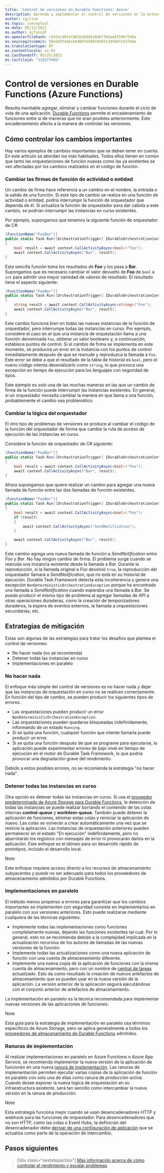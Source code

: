 ```yaml
---
title: 'Control de versiones en Durable Functions: Azure'
description: Aprenda a implementar el control de versiones en la extensión Durable Functions para Azure Functions.
author: cgillum
ms.topic: conceptual
ms.date: 05/12/2021
ms.author: azfuncdf
ms.openlocfilehash: c5d3ac097efd81b369db16d6f7b6a4bf59b7540a
ms.sourcegitcommit: 58e5d3f4a6cb44607e946f6b931345b6fe237e0e
ms.translationtype: HT
ms.contentlocale: es-ES
ms.lasthandoff: 05/25/2021
ms.locfileid: "110377405"
---
```

# <a name="versioning-in-durable-functions-azure-functions"></a>Control de versiones en Durable Functions (Azure Functions)

Resulta inevitable agregar, eliminar y cambiar funciones durante el ciclo de vida de una aplicación. [Durable Functions](durable-functions-overview.md) permite el encadenamiento de funciones entre sí de maneras que no eran posibles anteriormente. Este encadenamiento afecta a la manera de controlar las versiones.

## <a name="how-to-handle-breaking-changes"></a>Cómo controlar los cambios importantes

Hay varios ejemplos de cambios importantes que se deben tener en cuenta. En este artículo se abordan los más habituales. Todos ellos tienen en común que tanto las orquestaciones de función nuevas como las ya existentes se ven afectadas por los cambios realizados en el código de función.

### <a name="changing-activity-or-entity-function-signatures"></a>Cambiar las firmas de función de actividad o entidad

Un cambio de firma hace referencia a un cambio en el nombre, la entrada o la salida de una función. Si este tipo de cambio se realiza en una función de actividad o entidad, podría interrumpir la función de orquestador que dependa de él. Si actualiza la función de orquestador para dar cabida a este cambio, se podrían interrumpir las instancias en curso existentes.

Por ejemplo, supongamos que tenemos la siguiente función de orquestador de C#.

```csharp
[FunctionName("FooBar")]
public static Task Run([OrchestrationTrigger] IDurableOrchestrationContext context)
{
    bool result = await context.CallActivityAsync<bool>("Foo");
    await context.CallActivityAsync("Bar", result);
}
```

Esta sencilla función toma los resultados de **Foo** y los pasa a **Bar**. Supongamos que es necesario cambiar el valor devuelto de **Foo** de `bool` a `int` para admitir una mayor variedad de valores de resultado. El resultado tiene el aspecto siguiente:

```csharp
[FunctionName("FooBar")]
public static Task Run([OrchestrationTrigger] IDurableOrchestrationContext context)
{
    string result = await context.CallActivityAsync<string>("Foo");
    await context.CallActivityAsync("Bar", result);
}
```

Este cambio funciona bien en todas las nuevas instancias de la función de orquestador, pero interrumpe todas las instancias en curso. Por ejemplo, considere el caso en el que una instancia de orquestación llama a una función denominada `Foo`, obtiene un valor booleano y, a continuación, establece puntos de control. Si el cambio de firma se implementa en este momento, se producirá un error en la instancia con los puntos de control inmediatamente después de que se reanude y reproduzca la llamada a `Foo`. Este error se debe a que el resultado de la tabla de historial es `bool`, pero el nuevo código intenta deserializarlo como `string`, lo que provoca una excepción en tiempo de ejecución para los lenguajes con seguridad de tipos.

Este ejemplo es solo una de las muchas maneras en las que un cambio de firma de la función puede interrumpir las instancias existentes. En general, si un orquestador necesita cambiar la manera en que llama a una función, probablemente el cambio sea problemático.

### <a name="changing-orchestrator-logic"></a>Cambiar la lógica del orquestador

El otro tipo de problemas de versiones se produce al cambiar el código de la función del orquestador de forma que cambie la ruta de acceso de ejecución de las instancias en curso.

Considere la función de orquestador de C# siguiente:

```csharp
[FunctionName("FooBar")]
public static Task Run([OrchestrationTrigger] IDurableOrchestrationContext context)
{
    bool result = await context.CallActivityAsync<bool>("Foo");
    await context.CallActivityAsync("Bar", result);
}
```

Ahora supongamos que quiere realizar un cambio para agregar una nueva llamada de función entre las dos llamadas de función existentes.

```csharp
[FunctionName("FooBar")]
public static Task Run([OrchestrationTrigger] IDurableOrchestrationContext context)
{
    bool result = await context.CallActivityAsync<bool>("Foo");
    if (result)
    {
        await context.CallActivityAsync("SendNotification");
    }

    await context.CallActivityAsync("Bar", result);
}
```

Este cambio agrega una nueva llamada de función a *SendNotification* entre *Foo* y *Bar*. No hay ningún cambio de firma. El problema surge cuando se reanuda una instancia existente desde la llamada a *Bar*. Durante la reproducción, si la llamada original a *Foo* devolvió `true`, la reproducción del orquestador llamará a *SendNotification*, que no está en su historial de ejecución. Durable Task Framework detecta esta incoherencia y genera una excepción `NonDeterministicOrchestrationException` porque ha encontrado una llamada a *SendNotification* cuando esperaba una llamada a *Bar*. Se puede producir el mismo tipo de problema al agregar llamadas de API a otras operaciones duraderas, como la creación de temporizadores duraderos, la espera de eventos externos, la llamada a orquestaciones secundarias, etc.

## <a name="mitigation-strategies"></a>Estrategias de mitigación

Estas son algunas de las estrategias para tratar los desafíos que plantea el control de versiones:

* No hacer nada (no se recomienda)
* Detener todas las instancias en curso
* Implementaciones en paralelo

### <a name="do-nothing"></a>No hacer nada

El enfoque más simple del control de versiones es no hacer nada y dejar que las instancias de orquestación en curso no se realicen correctamente. En función del tipo de cambio, se pueden producir los siguientes tipos de errores.

* Las orquestaciones pueden producir un error `NonDeterministicOrchestrationException`.
* Las orquestaciones pueden quedarse bloqueadas indefinidamente, informando de un estado `Running`.
* Si se quita una función, cualquier función que intente llamarla puede producir un error.
* Si se quita una función después de que se programe para ejecutarse, la aplicación puede experimentar errores de bajo nivel en tiempo de ejecución en el motor de Durable Task Framework, lo que podría provocar una degradación grave del rendimiento.

Debido a estos posibles errores, no se recomienda la estrategia "no hacer nada".

### <a name="stop-all-in-flight-instances"></a>Detener todas las instancias en curso

Otra opción es detener todas las instancias en curso. Si usa el [proveedor predeterminado de Azure Storage para Durable Functions](durable-functions-storage-providers.md#azure-storage), la detención de todas las instancias se puede realizar borrando el contenido de las colas internas **control-queue** y **workitem-queue**. También puede detener la aplicación de funciones, eliminar estas colas y reiniciar la aplicación de nuevo. Las colas se volverán a crear automáticamente una vez que se reinicie la aplicación. Las instancias de orquestación anteriores pueden permanecer en el estado "En ejecución" indefinidamente, pero no abarrotarán los registros con mensajes de error ni provocarán daños en la aplicación. Este enfoque es el idóneo para un desarrollo rápido de prototipos, incluido el desarrollo local.

> [!NOTE]
> Este enfoque requiere acceso directo a los recursos de almacenamiento subyacentes y puede no ser adecuado para todos los proveedores de almacenamiento admitidos por Durable Functions.

### <a name="side-by-side-deployments"></a>Implementaciones en paralelo

El método menos propenso a errores para garantizar que los cambios importantes se implementen con seguridad consiste en implementarlos en paralelo con sus versiones anteriores. Esto puede realizarse mediante cualquiera de las técnicas siguientes:

* Implemente todas las implementaciones como funciones completamente nuevas, dejando las funciones existentes tal cual. Por lo general, esto no se recomienda debido a la complejidad implicada en la actualización recursiva de los autores de llamadas de las nuevas versiones de la función.
* Implemente todas las actualizaciones como una nueva aplicación de función con una cuenta de almacenamiento diferente.
* Implemente una nueva copia de la aplicación de funciones con la misma cuenta de almacenamiento, pero con un nombre de [central de tareas](durable-functions-task-hubs.md) actualizado. Esto da como resultado la creación de nuevos artefactos de almacenamiento que se pueden usar en la nueva versión de la aplicación. La versión anterior de la aplicación seguirá ejecutándose con el conjunto anterior de artefactos de almacenamiento.

La implementación en paralelo es la técnica recomendada para implementar nuevas versiones de las aplicaciones de funciones.

> [!NOTE]
> Esta guía para la estrategia de implementación en paralelo usa términos específicos de Azure Storage, pero se aplica generalmente a todos los [proveedores de almacenamiento de Durable Functions](durable-functions-storage-providers.md) admitidos.

### <a name="deployment-slots"></a>Ranuras de implementación

Al realizar implementaciones en paralelo en Azure Functions o Azure App Service, se recomienda implementar la nueva versión de la aplicación de funciones en una nueva [ranura de implementación](../functions-deployment-slots.md). Las ranuras de implementación permiten ejecutar varias copias de la aplicación de función en paralelo con solo una de ellas como ranura de *producción* activa. Cuando desee exponer la nueva lógica de orquestación en su infraestructura existente, será tan sencillo como intercambiar la nueva versión en la ranura de producción.

> [!NOTE]
> Esta estrategia funciona mejor cuando se usan desencadenadores HTTP y webhook para las funciones de orquestador. Para desencadenadores que no son HTTP, como las colas o Event Hubs, la definición del desencadenador debe [derivar de una configuración de aplicación](../functions-bindings-expressions-patterns.md#binding-expressions---app-settings) que se actualiza como parte de la operación de intercambio.

## <a name="next-steps"></a>Pasos siguientes

> [!div class="nextstepaction"]
> [Más información acerca de cómo controlar el rendimiento y escalar problemas](durable-functions-perf-and-scale.md)
